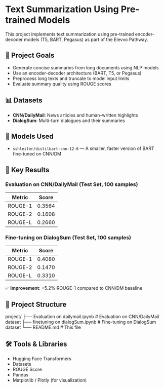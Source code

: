 # Text Summarization Using Pre-trained Models

This project implements text summarization using pre-trained encoder-decoder models (T5, BART, Pegasus) as part of the Elevvo Pathway.

## 🎯 Project Goals

- Generate concise summaries from long documents using NLP models
- Use an encoder-decoder architecture (BART, T5, or Pegasus)
- Preprocess long texts and truncate to model input limits
- Evaluate summary quality using ROUGE scores

## 📊 Datasets

- **CNN/DailyMail**: News articles and human-written highlights
- **DialogSum**: Multi-turn dialogues and their summaries

## 🧠 Models Used

- `sshleifer/distilbart-cnn-12-6` — A smaller, faster version of BART fine-tuned on CNN/DM

## 🚀 Key Results

### Evaluation on CNN/DailyMail (Test Set, 100 samples)

| Metric     | Score   |
|------------|---------|
| ROUGE-1    | 0.3564  |
| ROUGE-2    | 0.1608  |
| ROUGE-L    | 0.2660  |

### Fine-tuning on DialogSum (Test Set, 100 samples)

| Metric     | Score   |
|------------|---------|
| ROUGE-1    | 0.4080  |
| ROUGE-2    | 0.1470  |
| ROUGE-L    | 0.3310  |

✅ **Improvement**: +5.2% ROUGE-1 compared to CNN/DM baseline

## 📁 Project Structure
project/
├── Evaluation on dailymail.ipynb      # Evaluation on CNN/DailyMail dataset
├── finetuning on dialogSum.ipynb       # Fine-tuning on DialogSum dataset
└── README.md                          # This file

## 🛠️ Tools & Libraries

- Hugging Face Transformers
- Datasets
- ROUGE Score
- Pandas
- Matplotlib / Plotly (for visualization)
